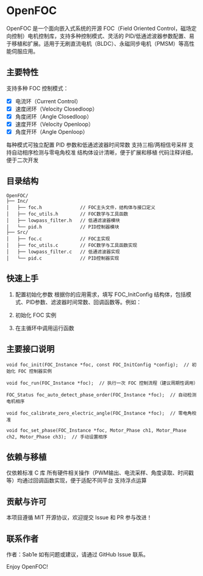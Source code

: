 # OpenFOC

OpenFOC 是一个面向嵌入式系统的开源 FOC（Field Oriented Control，磁场定向控制）电机控制库，支持多种控制模式、灵活的 PID/低通滤波器参数配置、易于移植和扩展。适用于无刷直流电机（BLDC）、永磁同步电机（PMSM）等高性能伺服应用。

## 主要特性
支持多种 FOC 控制模式：
 - [x] 电流环（Current Control）
 - [x] 速度闭环（Velocity Closedloop）
 - [x] 角度闭环（Angle Closedloop）
 - [x] 速度开环（Velocity Openloop）
 - [x] 角度开环（Angle Openloop）

每种模式可独立配置 PID 参数和低通滤波器时间常数
支持三相/两相信号采样
支持自动相序检测与零电角校准
结构体设计清晰，便于扩展和移植
代码注释详细，便于二次开发
## 目录结构
```
OpenFOC/
├── Inc/
│   ├── foc.h              // FOC主头文件，结构体与接口定义
│   ├── foc_utils.h        // FOC数学与工具函数
│   ├── lowpass_filter.h   // 低通滤波器模块
│   └── pid.h              // PID控制器模块
├── Src/
│   ├── foc.c              // FOC主实现
│   ├── foc_utils.c        // FOC数学与工具函数实现
│   ├── lowpass_filter.c   // 低通滤波器实现
│   └── pid.c              // PID控制器实现
```
## 快速上手
1. 配置初始化参数
根据你的应用需求，填写 FOC_InitConfig 结构体，包括模式、PID参数、滤波器时间常数、回调函数等。例如：

1. 初始化 FOC 实例
1. 在主循环中调用运行函数

## 主要接口说明
```
void foc_init(FOC_Instance *foc, const FOC_InitConfig *config);  // 初始化 FOC 控制器实例
```

```
void foc_run(FOC_Instance *foc);  // 执行一次 FOC 控制流程（建议周期性调用）
```

```
FOC_Status foc_auto_detect_phase_order(FOC_Instance *foc);  // 自动检测电机相序
```

```
void foc_calibrate_zero_electric_angle(FOC_Instance *foc);  // 零电角校准
```

```
void foc_set_phase(FOC_Instance *foc, Motor_Phase ch1, Motor_Phase ch2, Motor_Phase ch3);  // 手动设置相序
```

## 依赖与移植
仅依赖标准 C 库
所有硬件相关操作（PWM输出、电流采样、角度读取、时间戳等）均通过回调函数实现，便于适配不同平台
支持浮点运算
## 贡献与许可
本项目遵循 MIT 开源协议，欢迎提交 Issue 和 PR 参与改进！

## 联系作者
作者：Sab1e
如有问题或建议，请通过 GitHub Issue 联系。

Enjoy OpenFOC!
